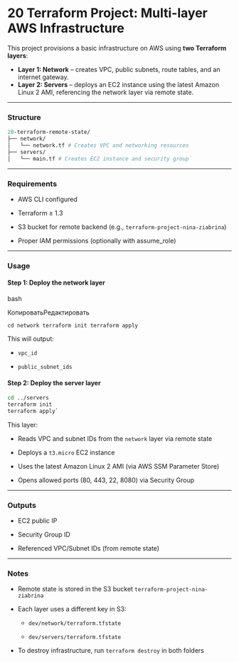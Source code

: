 
# 20 Terraform Project: Multi-layer AWS Infrastructure

This project provisions a basic infrastructure on AWS using **two Terraform layers**:
-   **Layer 1: Network** – creates VPC, public subnets, route tables, and an internet gateway.
-   **Layer 2: Servers** – deploys an EC2 instance using the latest Amazon Linux 2 AMI, referencing the network layer via remote state.
----------

### Structure
```graphql
20-terraform-remote-state/
├── network/
│   └── network.tf # Creates VPC and networking resources
├── servers/
│   └── main.tf # Creates EC2 instance and security group` 
```
----------

### Requirements

-   AWS CLI configured
    
-   Terraform ≥ 1.3
    
-   S3 bucket for remote backend (e.g., `terraform-project-nina-ziabrina`)
    
-   Proper IAM permissions (optionally with assume_role)
   
----------

### Usage

#### Step 1: Deploy the network layer

bash

КопироватьРедактировать

`cd network
terraform init
terraform apply` 

This will output:

-   `vpc_id`
    
-   `public_subnet_ids`
    

#### Step 2: Deploy the server layer

```bash
cd ../servers
terraform init
terraform apply` 
```
This layer:

-   Reads VPC and subnet IDs from the `network` layer via remote state
    
-   Deploys a `t3.micro` EC2 instance
    
-   Uses the latest Amazon Linux 2 AMI (via AWS SSM Parameter Store)
    
-   Opens allowed ports (80, 443, 22, 8080) via Security Group
    

----------

### Outputs

-   EC2 public IP
    
-   Security Group ID
    
-   Referenced VPC/Subnet IDs (from remote state)
    

----------

### Notes

-   Remote state is stored in the S3 bucket `terraform-project-nina-ziabrina`
    
-   Each layer uses a different key in S3:
    
    -   `dev/network/terraform.tfstate`
        
    -   `dev/servers/terraform.tfstate`
        
-   To destroy infrastructure, run `terraform destroy` in both folders
